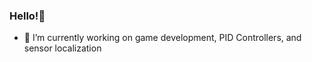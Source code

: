 ### Hello!👋

- 🔭 I’m currently working on game development, PID Controllers, and sensor localization 



